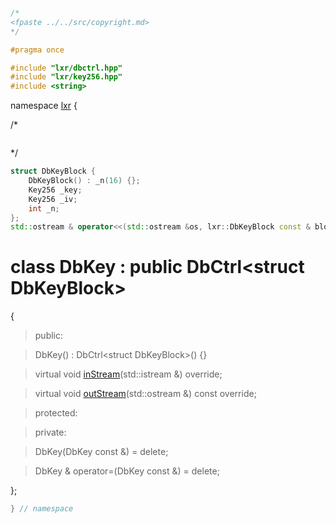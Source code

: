 ```cpp

/*
<fpaste ../../src/copyright.md>
*/

#pragma once

#include "lxr/dbctrl.hpp"
#include "lxr/key256.hpp"
#include <string>
````

namespace [lxr](namespace.list) {

/*

```fsharp

```
*/

```c++
struct DbKeyBlock {
    DbKeyBlock() : _n(16) {};
    Key256 _key;
    Key256 _iv;
    int _n;
};
std::ostream & operator<<(std::ostream &os, lxr::DbKeyBlock const & block);
```

# class DbKey : public DbCtrl&lt;struct DbKeyBlock&gt;

{

>public:

>DbKey() : DbCtrl&lt;struct DbKeyBlock&gt;() {}

>virtual void [inStream](dbkey_functions.cpp.md)(std::istream &) override;

>virtual void [outStream](dbkey_functions.cpp.md)(std::ostream &) const override;

>protected:

>private:

>DbKey(DbKey const &) = delete;

>DbKey & operator=(DbKey const &) = delete;

};

```cpp
} // namespace
```
